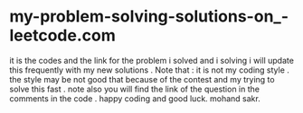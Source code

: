 # my-problem-solving-solutions-on_-leetcode.com
it is the codes and the link for the problem i solved and i solving i will update this frequently with my new solutions .
Note that :
it is not my coding style . the style may be not good that because of the contest and my trying to solve this fast . 
note also you will find the link of the question in the comments in the code .
happy coding and good luck. mohand sakr.

